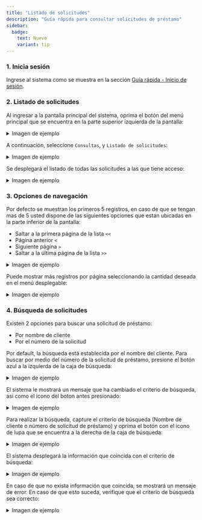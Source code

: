 ```yaml
---
title: "Listado de solicitudes"
description: "Guía rápida para consultar solicitudes de préstamo"
sidebar:
  badge:
    text: Nuevo
    variant: tip
---
```


### 1. Inicia sesión

Ingrese al sistema como se muestra en la sección <a href="/acciones-generales/inicio-sesion/">Guía rápida - Inicio de sesión</a>.

### 2. Listado de solicitudes

Al ingresar a la pantalla principal del sistema, oprima el botón del menú principal que se encuentra en la parte superior izquierda de la pantalla:

<details>
<summary>Imagen de ejemplo</summary>

![Información personal](../../../assets/gr_loan_request_list/gr_loan_req_list_01.jpg)

</details>

A continuación, seleccione `Consultas`, y `Listado de solicitudes`:

<details>
<summary>Imagen de ejemplo</summary>

![Información personal](../../../assets/gr_loan_request_list/gr_loan_req_list_02.jpg)

</details>

Se desplegará el listado de todas las solicitudes a las que tiene acceso:

<details>
<summary>Imagen de ejemplo</summary>

![Información personal](../../../assets/gr_loan_request_list/gr_loan_req_list_03.jpg)

</details>

### 3. Opciones de navegación

Por defecto se muestran los primeros 5 registros, en caso de que se tengan mas de 5 usted dispone de las siguientes opciones que estan ubicadas en la parte inferior de la pantalla:

- Saltar a la primera página de la lista `<<`
- Página anterior `<`
- Siguiente página `>`
- Saltar a la última página de la lista `>>`

<details>
<summary>Imagen de ejemplo</summary>

![Información personal](../../../assets/gr_loan_request_list/gr_loan_req_list_03a.jpg)

</details>

Puede mostrar más registros por página seleccionando la cantidad deseada en el menú desplegable:

<details>
<summary>Imagen de ejemplo</summary>

![Información personal](../../../assets/gr_loan_request_list/gr_loan_req_list_03b.jpg)

</details>

### 4. Búsqueda de solicitudes

Existen 2 opciones para buscar una solicitud de préstamo:

- Por nombre de cliente
- Por el número de la solicitud

Por default, la búsqueda está establecida por el nombre del cliente. Para buscar por medio del número de la solicitud de préstamo, presione el botón azul a la izquierda de la caja de búsqueda:

<details>
<summary>Imagen de ejemplo</summary>

![Información personal](../../../assets/gr_loan_request_list/gr_loan_req_list_04.jpg)

</details>

El sistema le mostrará un mensaje que ha cambiado el criterio de búsqueda, asi como el icono del boton antes presionado:

<details>
<summary>Imagen de ejemplo</summary>

![Información personal](../../../assets/gr_loan_request_list/gr_loan_req_list_04a.jpg)

</details>

Para realizar la búsqueda, capture el criterio de búsqueda (Nombre de cliente o número de solicitud de préstamo) y oprima el botón con el icono de lupa que se encuentra a la derecha de la caja de búsqueda:

<details>
<summary>Imagen de ejemplo</summary>

![Información personal](../../../assets/gr_loan_request_list/gr_loan_req_list_05.jpg)

</details>

El sistema desplegará la información que coincida con el criterio de búsqueda:

<details>
<summary>Imagen de ejemplo</summary>

![Información personal](../../../assets/gr_loan_request_list/gr_loan_req_list_06.jpg)

</details>

En caso de que no exista información que coincida, se mostrará un mensaje de error. En caso de que esto suceda, verifique que el criterio de búsqueda sea correcto:

<details>
<summary>Imagen de ejemplo</summary>

![Información personal](../../../assets/gr_loan_request_list/gr_loan_req_list_07.jpg)

</details>
